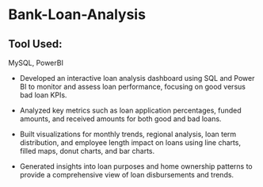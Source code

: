 # Bank-Loan-Analysis

## Tool Used:
MySQL, PowerBI

- Developed an interactive loan analysis dashboard using SQL and Power BI to monitor and assess loan performance, focusing on good versus bad loan KPIs.
 
- Analyzed key metrics such as loan application percentages, funded amounts, and received amounts for both good and bad loans.

- Built visualizations for monthly trends, regional analysis, loan term distribution, and employee length impact on loans using line charts, filled maps, donut charts, and bar charts.

- Generated insights into loan purposes and home ownership patterns to provide a comprehensive view of loan disbursements and trends.

